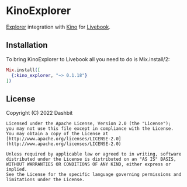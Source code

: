 # KinoExplorer

[Explorer](https://github.com/elixir-explorer/explorer) integration with
[Kino](https://github.com/livebook-dev/kino) for
[Livebook](https://github.com/livebook-dev/livebook).

## Installation

To bring KinoExplorer to Livebook all you need to do is Mix.install/2:

```elixir
Mix.install([
  {:kino_explorer, "~> 0.1.18"}
])
```

## License

Copyright (C) 2022 Dashbit

    Licensed under the Apache License, Version 2.0 (the "License");
    you may not use this file except in compliance with the License.
    You may obtain a copy of the License at [http://www.apache.org/licenses/LICENSE-2.0](http://www.apache.org/licenses/LICENSE-2.0)

    Unless required by applicable law or agreed to in writing, software
    distributed under the License is distributed on an "AS IS" BASIS,
    WITHOUT WARRANTIES OR CONDITIONS OF ANY KIND, either express or implied.
    See the License for the specific language governing permissions and
    limitations under the License.

